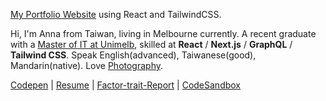 [My Portfolio Website](https://annacheng-site.vercel.app/) using React and TailwindCSS.

Hi, I'm Anna from Taiwan, living in Melbourne currently. A recent graduate with a [Master of IT at Unimelb](/Document.pdf), skilled at **React** / **Next.js** / **GraphQL** / **Tailwind CSS**. Speak English(advanced), Taiwanese(good), Mandarin(native). Love [Photography](https://lightroom.app.link/FtABlusKbsb).

[Codepen](https://codepen.io/anna625) | [Resume](/anna-resume-doc.pdf) | [Factor-trait-Report](/factor-trait-report_hanfang-cheng.pdf) | [CodeSandbox](https://codesandbox.io/u/anna0625)
